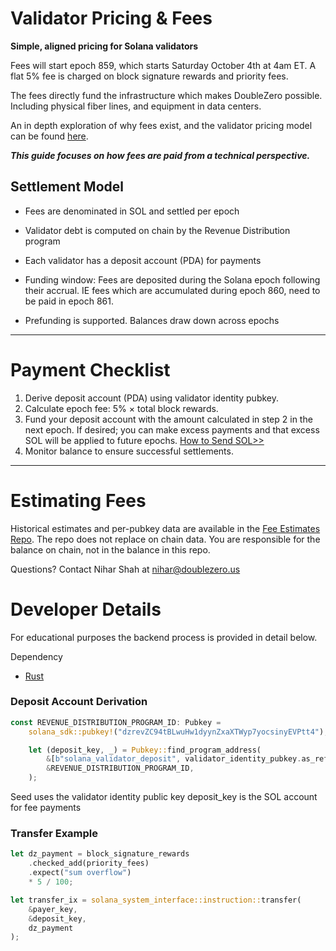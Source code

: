 # Validator Pricing & Fees

**Simple, aligned pricing for Solana validators**

Fees will start epoch 859, which starts Saturday October 4th at 4am ET. A flat 5% fee is charged on block signature rewards and priority fees.

The fees directly fund the infrastructure which makes DoubleZero possible. Including physical fiber lines, and equipment in data centers.

An in depth exploration of why fees exist, and the validator pricing model can be found [here](https://doublezero.xyz/fees).

***This guide focuses on how fees are paid from a technical perspective.***

## **Settlement Model**

- Fees are denominated in SOL and settled per epoch
- Validator debt is computed on chain by the Revenue Distribution program
- Each validator has a deposit account (PDA) for payments
- Funding window: Fees are deposited during the Solana epoch following their accrual. IE fees which are accumulated during epoch 860, need to be paid in epoch 861.

- Prefunding is supported. Balances draw down across epochs

---

# **Payment Checklist**

1. Derive deposit account (PDA) using validator identity pubkey.
2. Calculate epoch fee: 5% × total block rewards.
3. Fund your deposit account with the amount calculated in step 2 in the next epoch. If desired; you can make excess payments and that excess SOL will be applied to future epochs. [How to Send SOL>>](https://solana.com/tr/learn/sending-and-receiving-sol)
4. Monitor balance to ensure successful settlements.

---

# **Estimating Fees**

Historical estimates and per-pubkey data are available in the [Fee Estimates Repo](http://github.com/doublezerofoundation/fees). The repo does not replace on chain data. You are responsible for the balance on chain, not in the balance in this repo.

Questions? Contact Nihar Shah at nihar@doublezero.us

# Developer Details

For educational purposes the backend process is provided in detail below. 

Dependency
- [Rust](https://www.rust-lang.org/tools/install)


### Deposit Account Derivation


```rust
const REVENUE_DISTRIBUTION_PROGRAM_ID: Pubkey =
    solana_sdk::pubkey!("dzrevZC94tBLwuHw1dyynZxaXTWyp7yocsinyEVPtt4");

    let (deposit_key, _) = Pubkey::find_program_address(
        &[b"solana_validator_deposit", validator_identity_pubkey.as_ref()],
        &REVENUE_DISTRIBUTION_PROGRAM_ID,
    );
```

Seed uses the validator identity public key
deposit_key is the SOL account for fee payments

### Transfer Example

```rust
let dz_payment = block_signature_rewards
    .checked_add(priority_fees)
    .expect("sum overflow")
    * 5 / 100;

let transfer_ix = solana_system_interface::instruction::transfer(
    &payer_key, 
    &deposit_key, 
    dz_payment
);
```
